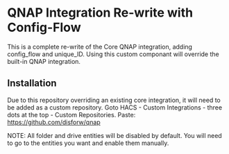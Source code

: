 # QNAP Integration Re-write with Config-Flow

This is a complete re-write of the Core QNAP integration, adding config_flow and unique_ID. Using this custom componant will override the built-in QNAP integration.

## Installation

Due to this repository overriding an existing core integration, it will need to be added as a custom repository. Goto HACS - Custom Integrations - three dots at the top - Custom Repositories.
Paste: https://github.com/disforw/qnap


NOTE: All folder and drive entities will be disabled by default. You will need to go to the entities you want and enable them manually.
